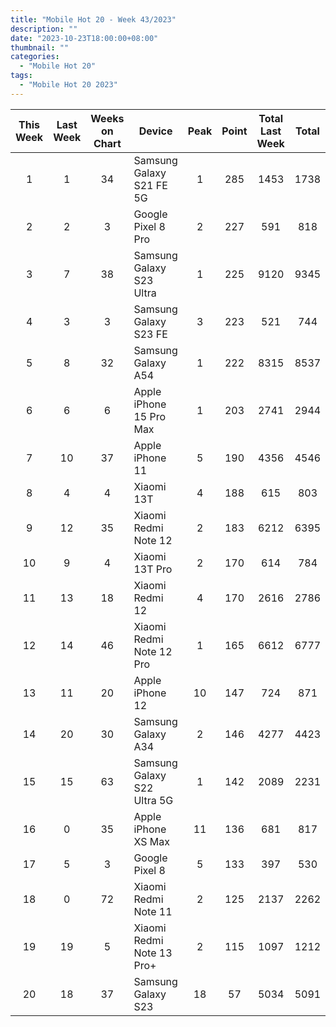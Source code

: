 ```yaml
---
title: "Mobile Hot 20 - Week 43/2023"
description: ""
date: "2023-10-23T18:00:00+08:00"
thumbnail: ""
categories:
  - "Mobile Hot 20"
tags:
  - "Mobile Hot 20 2023"
---
```

<!--more-->
|This Week|Last Week|Weeks on Chart|Device|Peak|Point|Total Last Week|Total|
|:---:|:---:|:---:|---|:---:|:---:|:---:|:---:|
|1|1|34|Samsung Galaxy S21 FE 5G|1|285|1453|1738|
|2|2|3|Google Pixel 8 Pro|2|227|591|818|
|3|7|38|Samsung Galaxy S23 Ultra|1|225|9120|9345|
|4|3|3|Samsung Galaxy S23 FE|3|223|521|744|
|5|8|32|Samsung Galaxy A54|1|222|8315|8537|
|6|6|6|Apple iPhone 15 Pro Max|1|203|2741|2944|
|7|10|37|Apple iPhone 11|5|190|4356|4546|
|8|4|4|Xiaomi 13T|4|188|615|803|
|9|12|35|Xiaomi Redmi Note 12|2|183|6212|6395|
|10|9|4|Xiaomi 13T Pro|2|170|614|784|
|11|13|18|Xiaomi Redmi 12|4|170|2616|2786|
|12|14|46|Xiaomi Redmi Note 12 Pro|1|165|6612|6777|
|13|11|20|Apple iPhone 12|10|147|724|871|
|14|20|30|Samsung Galaxy A34|2|146|4277|4423|
|15|15|63|Samsung Galaxy S22 Ultra 5G|1|142|2089|2231|
|16|0|35|Apple iPhone XS Max|11|136|681|817|
|17|5|3|Google Pixel 8|5|133|397|530|
|18|0|72|Xiaomi Redmi Note 11|2|125|2137|2262|
|19|19|5|Xiaomi Redmi Note 13 Pro+|2|115|1097|1212|
|20|18|37|Samsung Galaxy S23|18|57|5034|5091|
